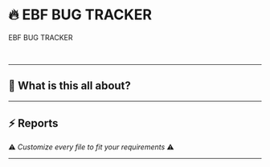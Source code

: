 
# 🔥 **EBF BUG TRACKER**

<p align="center">

EBF BUG TRACKER

  <br>



</p>

---

## 🤔 **What is this  all about?**


---

## ⚡ **Reports**



⚠️ _Customize every file to fit your requirements_ ⚠️

---
